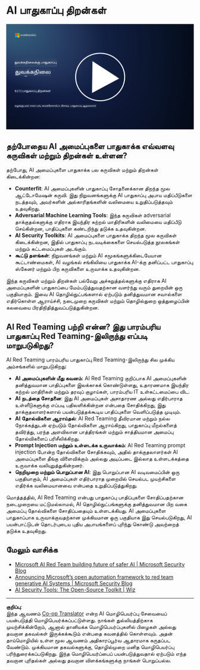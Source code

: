 <!--
CO_OP_TRANSLATOR_METADATA:
{
  "original_hash": "b6bb7175672298d1e2f73ba7e0006f95",
  "translation_date": "2025-10-11T11:30:03+00:00",
  "source_file": "8.2 AI security capabilities.md",
  "language_code": "ta"
}
-->
# AI பாதுகாப்பு திறன்கள்

[![வீடியோவைப் பாருங்கள்](../../translated_images/8-2_placeholder.bc988ce5dff1726a8b6f8c00b1250865ca23d02aa5cb11fb879ed1194702c99a.ta.png)](https://learn-video.azurefd.net/vod/player?id=e0a6f844-d884-4f76-99bd-4ce9f7f73d22)

## தற்போதைய AI அமைப்புகளை பாதுகாக்க எவ்வளவு கருவிகள் மற்றும் திறன்கள் உள்ளன?

தற்போது, AI அமைப்புகளை பாதுகாக்க பல கருவிகள் மற்றும் திறன்கள் கிடைக்கின்றன:

-   **Counterfit**: AI அமைப்புகளின் பாதுகாப்பு சோதனைக்கான திறந்த மூல ஆட்டோமேஷன் கருவி. இது நிறுவனங்களுக்கு AI பாதுகாப்பு அபாய மதிப்பீடுகளை நடத்தவும், அவர்களின் அல்காரிதங்களின் வலிமையை உறுதிப்படுத்தவும் உதவுகிறது.
-   **Adversarial Machine Learning Tools**: இந்த கருவிகள் adversarial தாக்குதல்களுக்கு எதிராக இயந்திர கற்றல் மாதிரிகளின் வலிமையை மதிப்பீடு செய்கின்றன, பாதிப்புகளை கண்டறிந்து தடுக்க உதவுகின்றன.
-   **AI Security Toolkits**: AI அமைப்புகளை பாதுகாக்க திறந்த மூல கருவிகள் கிடைக்கின்றன, இதில் பாதுகாப்பு நடவடிக்கைகளை செயல்படுத்த நூலகங்கள் மற்றும் கட்டமைப்புகள் அடங்கும்.
-   **கூட்டு தளங்கள்**: நிறுவனங்கள் மற்றும் AI சமூகங்களுக்கிடையேயான கூட்டாண்மைகள், AI வழங்கல் சங்கிலியை பாதுகாக்க AI-க்கு தனிப்பட்ட பாதுகாப்பு ஸ்கேனர் மற்றும் பிற கருவிகளை உருவாக்க உதவுகின்றன.

இந்த கருவிகள் மற்றும் திறன்கள் பல்வேறு அச்சுறுத்தல்களுக்கு எதிராக AI அமைப்புகளின் பாதுகாப்பை மேம்படுத்துவதற்கான வளர்ந்து வரும் துறையின் ஒரு பகுதியாகும். இவை AI தொழில்நுட்பங்களால் ஏற்படும் தனித்துவமான சவால்களை எதிர்கொள்ள ஆராய்ச்சி, நடைமுறை கருவிகள் மற்றும் தொழில்துறை ஒத்துழைப்பின் கலவையை பிரதிநிதித்துவப்படுத்துகின்றன.

## AI Red Teaming பற்றி என்ன? இது பாரம்பரிய பாதுகாப்பு Red Teaming-இலிருந்து எப்படி மாறுபடுகிறது?

AI Red Teaming பாரம்பரிய பாதுகாப்பு Red Teaming-இலிருந்து சில முக்கிய அம்சங்களில் மாறுபடுகிறது:

-   **AI அமைப்புகளின் மீது கவனம்**: AI Red Teaming குறிப்பாக AI அமைப்புகளின் தனித்துவமான பாதிப்புகளை இலக்காகக் கொண்டுள்ளது, உதாரணமாக இயந்திர கற்றல் மாதிரிகள் மற்றும் தரவுப் குழாய்கள், பாரம்பரிய IT உள்கட்டமைப்பை விட.
-   **AI நடத்தை சோதனை**: இது AI அமைப்புகள் அசாதாரண அல்லது எதிர்பாராத உள்ளீடுகளுக்கு எப்படி பதிலளிக்கின்றன என்பதை சோதிக்கிறது, இது தாக்குதலாளர்களால் பயன்படுத்தக்கூடிய பாதிப்புகளை வெளிப்படுத்த முடியும்.
-   **AI தோல்விகளை ஆராய்தல்**: AI Red Teaming தீவிரமான மற்றும் நல்ல நோக்கத்துடன் ஏற்படும் தோல்விகளை ஆராய்கிறது, பாதுகாப்பு மீறல்களைத் தவிர்த்து, பரந்த அளவிலான பாத்திரங்கள் மற்றும் சாத்தியமான அமைப்பு தோல்விகளைப் பரிசீலிக்கிறது.
-   **Prompt Injection மற்றும் உள்ளடக்க உருவாக்கம்**: AI Red Teaming prompt injection போன்ற தோல்விகளை சோதிக்கவும், அதில் தாக்குதலாளர்கள் AI அமைப்புகளை தீங்கு விளைவிக்கும் அல்லது அடிப்படை இல்லாத உள்ளடக்கத்தை உருவாக்க வலியுறுத்துகின்றனர்.
-   **நெறிமுறை மற்றும் பொறுப்பான AI**: இது பொறுப்பான AI வடிவமைப்பின் ஒரு பகுதியாகும், AI அமைப்புகள் எதிர்பாராத முறையில் செயல்பட முயற்சிகளை எதிர்க்க வலிமையானவை என்பதை உறுதிப்படுத்துகிறது.

மொத்தத்தில், AI Red Teaming என்பது பாதுகாப்பு பாதிப்புகளை சோதிப்பதற்கான நடைமுறையை மட்டுமல்லாமல், AI தொழில்நுட்பங்களுக்கு தனித்துவமான பிற வகை அமைப்பு தோல்விகளை சோதிப்பதையும் உள்ளடக்கியது. AI அமைப்புகளை பாதுகாப்பாக உருவாக்குவதற்கான முக்கியமான ஒரு பகுதியாக இது செயல்படுகிறது, AI பயன்பாட்டுடன் தொடர்புடைய புதிய அபாயங்களைப் புரிந்து கொண்டு அவற்றைத் தடுக்க உதவுகிறது.

## மேலும் வாசிக்க

 - [Microsoft AI Red Team building future of safer AI | Microsoft Security Blog](https://www.microsoft.com/en-us/security/blog/2023/08/07/microsoft-ai-red-team-building-future-of-safer-ai/?WT.mc_id=academic-96948-sayoung)
 - [Announcing Microsoft’s open automation framework to red team generative AI Systems | Microsoft Security Blog](https://www.microsoft.com/en-us/security/blog/2024/02/22/announcing-microsofts-open-automation-framework-to-red-team-generative-ai-systems/?WT.mc_id=academic-96948-sayoung)
 - [AI Security Tools: The Open-Source Toolkit | Wiz](https://www.wiz.io/academy/ai-security-tools)

---

**குறிப்பு**:  
இந்த ஆவணம் [Co-op Translator](https://github.com/Azure/co-op-translator) என்ற AI மொழிபெயர்ப்பு சேவையைப் பயன்படுத்தி மொழிபெயர்க்கப்பட்டுள்ளது. நாங்கள் துல்லியத்திற்காக முயற்சிக்கின்றோம், ஆனால் தானியக்க மொழிபெயர்ப்புகளில் பிழைகள் அல்லது தவறான தகவல்கள் இருக்கக்கூடும் என்பதை கவனத்தில் கொள்ளவும். அதன் தாய்மொழியில் உள்ள மூல ஆவணம் அதிகாரப்பூர்வ ஆதாரமாக கருதப்பட வேண்டும். முக்கியமான தகவல்களுக்கு, தொழில்முறை மனித மொழிபெயர்ப்பு பரிந்துரைக்கப்படுகிறது. இந்த மொழிபெயர்ப்பைப் பயன்படுத்துவதால் ஏற்படும் எந்த தவறான புரிதல்கள் அல்லது தவறான விளக்கங்களுக்கு நாங்கள் பொறுப்பல்ல.